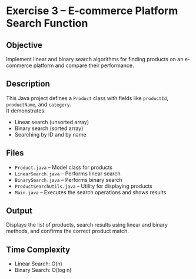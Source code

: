 # Exercise 3 – E-commerce Platform Search Function

## Objective
Implement linear and binary search algorithms for finding products on an e-commerce platform and compare their performance.

## Description
This Java project defines a `Product` class with fields like `productId`, `productName`, and `category`.  
It demonstrates:
- Linear search (unsorted array)
- Binary search (sorted array)
- Searching by ID and by name

## Files
- `Product.java` – Model class for products
- `LinearSearch.java` – Performs linear search
- `BinarySearch.java` – Performs binary search
- `ProductSearchUtils.java` – Utility for displaying products
- `Main.java` – Executes the search operations and shows results

## Output
Displays the list of products, search results using linear and binary methods, and confirms the correct product match.

## Time Complexity
- Linear Search: O(n)
- Binary Search: O(log n)


